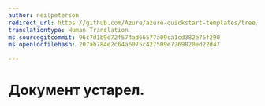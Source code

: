 ```yaml
---
author: neilpeterson
redirect_url: https://github.com/Azure/azure-quickstart-templates/tree/master/windows-server-containers-preview
translationtype: Human Translation
ms.sourcegitcommit: 96c7d1b9e72f574ad66577a09ca1cd382e75f290
ms.openlocfilehash: 207ab784e2c64a6075c427509e7269820ed22d47

---
```


# Документ устарел.


<!--HONumber=Jun16_HO4-->


